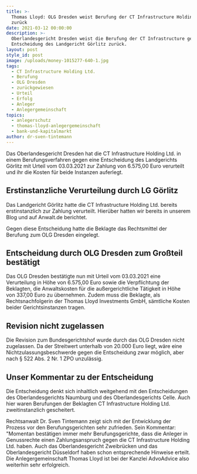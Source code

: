 ```yaml
---
title: >-
  Thomas Lloyd: OLG Dresden weist Berufung der CT Infrastructure Holding Ltd.
  zurück
date: 2021-03-12 00:00:00
description: >-
  Oberlandesgericht Dresden weist die Berufung der CT Infrastructure gegen eine
  Entscheidung des Landgericht Görlitz zurück.
layout: post
style_id: post
image: /uploads/money-1015277-640-1.jpg
tags:
  - CT Infrastructure Holding Ltd.
  - Berufung
  - OLG Dresden
  - zurückgewiesen
  - Urteil
  - Erfolg
  - Anleger
  - Anlegergemeinschaft
topics:
  - anlegerschutz
  - thomas-lloyd-anlegergemeinschaft
  - bank-und-kapitalmarkt
author: dr-sven-tintemann
---
```

Das Oberlandesgericht Dresden hat die CT Infrastructure Holding Ltd. in einem Berufungsverfahren gegen eine Entscheidung des Landgerichts Görlitz mit Urteil vom 03.03.2021 zur Zahlung von 6.575,00 Euro verurteilt und ihr die Kosten für beide Instanzen auferlegt.&nbsp;

## Erstinstanzliche Verurteilung durch LG Görlitz

Das Landgericht Görlitz hatte die CT Infrastructure Holding Ltd. bereits erstinstanzlich zur Zahlung verurteilt. Hierüber hatten wir bereits in unserem Blog und auf Anwalt.de berichtet.&nbsp;

Gegen diese Entscheidung hatte die Beklagte das Rechtsmittel der Berufung zum OLG Dresden eingelegt.&nbsp;

## Entscheidung durch OLG Dresden zum Gro&szlig;teil bestätigt

Das OLG Dresden bestätigte nun mit Urteil vom 03.03.2021 eine Verurteilung in Höhe von 6.575,00 Euro sowie die Verpflichtung der Beklagten, die Anwaltskosten für die au&szlig;ergerichtliche Tätigkeit in Höhe von 337,00 Euro zu übernehmen. Zudem muss die Beklagte, als Rechtsnachfolgerin der Thomas Lloyd Investments GmbH, sämtliche Kosten beider Gerichtsinstanzen tragen.&nbsp;

## Revision nicht zugelassen

Die Revision zum Bundesgerichtshof wurde durch das OLG Dresden nicht zugelassen. Da der Streitwert unterhalb von 20.000 Euro liegt, wäre eine Nichtzulassungsbeschwerde gegen die Entscheidung zwar möglich, aber nach &sect; 522 Abs. 2 Nr. 1 ZPO unzulässig.

## Unser Kommentar zu der Entscheidung

Die Entscheidung denkt sich inhaltlich weitgehend mit den Entscheidungen des Oberlandesgerichts Naumburg und des Oberlandesgerichts Celle. Auch hier waren Berufungen der Beklagten CT Infrastructure Holding Ltd. zweitinstanzlich gescheitert.&nbsp;

Rechtsanwalt Dr. Sven Tintemann zeigt sich mit der Entwicklung der Prozess vor den Berufungsgerichten sehr zufrieden. Sein Kommentar: "Momentan bestätigen immer mehr Berufungsgerichte, dass die Anleger in Genussrechte einen Zahlungsanspruch gegen die CT Infrastructure Holding Ltd. haben. Auch das Oberlandesgericht Zweibrücken und das Oberlandesgericht Düsseldorf haben schon entsprechende Hinweise erteilt. Die Anlegergemeinschaft Thomas Lloyd ist bei der Kanzlei AdvoAdvice also weiterhin sehr erfolgreich.
